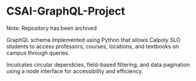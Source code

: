 # CSAI-GraphQL-Project
Note: Repository has been archived

GraphQL schema implemented using Python that allows Calpoly SLO students to access 
professors, courses, locations, and textbooks on campus through queries.

Inculcates circular dependcies, field-based filtering, and data pagination using a node interface
for accessibility and efficiency.

